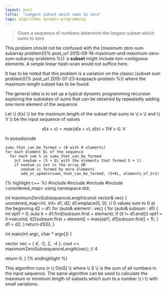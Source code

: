 ```yaml
---
layout: post
title:  "Longest subset which sums to zero"
tags: algorithms dynamic-programming
---
```


> Given a sequence of numbers determine the longest subset which sums to zero

This problem should not be confused with the [maximum zero-sum subarray problem]({% post_url 2015-09-16-maximum-and-maximum-zero-sum-subarray-problems %}): a **subset** might include non-contiguous elements. A simple linear hash-scan would not suffice here.

It has to be noted that this problem is a variation on the classic [subset sum problem]({% post_url 2015-07-23-knapsack-problem %}) where the maximum-length subset has to be found.

The general idea is to set up a typical dynamic programming recursion exploring the substates of sums that can be obtained by repeatedly adding one more element of the sequence

Let \\( d(x) \\) be the maximum length of the subset that sums to \\( x \\) and \\( V \\) be the input sequence of values

$$  
  d(x+v) = max\{ d(x+v), d(x)+1\} \forall \ v \in V
$$

In pseudocode

    sums_that_can_be_formed = (0 with 0 elements)
    for each element EL of the sequence
      for each sum S in sums_that_can_be_formed
        int newSum = (S + EL with the elements that formed S + 1)
        if newSum is not in the array OR
           newSum is formed by more elements
           add_or_update(sums_that_can_be_formed, (S+EL, elements_of_S+1)


{% highlight c++ %}
#include <algorithm>
#include <iostream>
#include <vector>
#include <unordered_map>
using namespace std;

int maximumZeroSubsequenceLength(const vector<int>& vec) {
  unordered_map<int, int> d1, d2;
  d1.emplace(0, 0); // 0 values sum to 0 at the beginning
  d2 = d1;
  for (auto& element : vec) {
    for (auto& subsum : d1) {
      int opt1 = 0;
      auto it = d1.find(subsum.first + element);
      if (it != d1.end())
        opt1 = it->second;
      d2[subsum.first + element] = max(opt1, d1[subsum.first] + 1);
    }
    d1 = d2;
  }
  return d1[0];
}

int main(int argc, char * argv[]) {

  vector<int> vec = { 4, -2, 2, -4 };
  cout << maximumZeroSubsequenceLength(vec); // 4

  return 0;
}
{% endhighlight %}

This algorithm runs in \\( O(nS) \\) where \\( S \\) is the sum of all numbers in the input sequence. The same algorithm can be used to calculate the maximum or minimum length of subsets which sum to a number \\( i \\) with small variations.